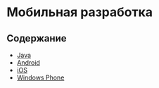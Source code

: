 # Мобильная разработка

## Содержание

* [Java](./java.md)
* [Android](./android.md)
* [iOS](./ios.md)
* [Windows Phone](./winphone.md)
